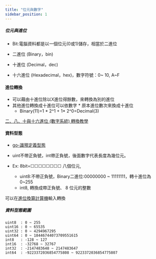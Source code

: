 ```yaml
---
title: "位元與數字"
sidebar_position: 1
---
```







##### 位元與進位

- Bit:電腦資料都是以一個位元(0或1)儲存，相當於二進位

- 二進位 (Binary，bin)
- 十進位 (Decimal，dec)
- 十六進位 (Hexadecimal，hex)，數字符號：0~ 10, A~F


#### 進位轉換
- 可以藉由十進位除以X進位得餘數，來轉換為別的進位
- 其他進位轉換成十進位可以依數字 * 原本進位數次來換成十進位
    - Binary(11)=1 * 2^1 + 1* 2^0=Decimal(3)

[二、八、十與十六進位 (數字系統) 轉換教學](https://www.footmark.info/introduction-to-computer/digital-system-conversion/)


#### 資料型態

- [go-識預定義型態](https://openhome.cc/Gossip/Go/PreDeclaredType.html)

- uint不帶正負號，int帶正負號，後面數字代表長度為幾位元。
- Ex: 8bit=☐☐☐☐☐☐☐☐ 八個位元,
    - uint8:不帶正負號，Binary二進位:00000000 ~ 11111111，轉十進位為0~255
    - int8, 轉換成帶正負號、 8 位元的整數

可以在[進位換算計算機](https://dec.0123456789.tw/)輸入轉換

##### 資料型態範圍
```
uint8  : 0 ~ 255
uint16 : 0 ~ 65535
uint32 : 0 ~ 4294967295
uint64 : 0 ~ 18446744073709551615
int8   : -128 ~ 127
int16  : -32768 ~ 32767
int32  : -2147483648 ~ 2147483647
int64  : -9223372036854775808 ~ 9223372036854775807
```





